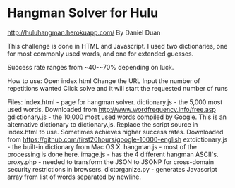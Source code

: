 Hangman Solver for Hulu
=====
http://huluhangman.herokuapp.com/
By Daniel Duan

This challenge is done in HTML and Javascript. I used two dictionaries, one
for most commonly used words, and one for extended guesses.

Success rate ranges from ~40-~70% depending on luck.

How to use:
	Open index.html
	Change the URL
	Input the number of repetitions wanted
	Click solve and it will start the requested number of runs

Files:
	index.html - page for hangman solver.
	dictionary.js - the 5,000 most used words.
		Downloaded from http://www.wordfrequency.info/free.asp
	gdictionary.js - the 10,000 most used words compiled by Google.
		This is an alternative dictionary to dictionary.js. Replace the
		script source in index.html to use. Sometimes achieves higher success rates.
		Downloaded from https://github.com/first20hours/google-10000-english
	extdictionary.js - the built-in dictionary from Mac OS X.
	hangman.js - most of the processing is done here.
	image.js - has the 4 different hangman ASCII's.
	proxy.php - needed to transform the JSON to JSONP for cross-domain security
		restrictions in browsers.
	dictorganize.py - generates Javascript array from list of words separated by
		newline.